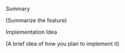 Summary

(Summarize the feature)

Implementation Idea

(A brief idea of how you plan to implement it)
